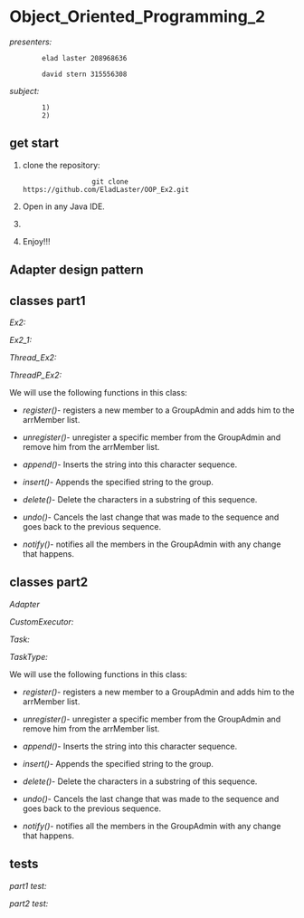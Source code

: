 # Object_Oriented_Programming_2

*presenters:*

            elad laster 208968636

            david stern 315556308
            
*subject:*
          
            1)
            2)
            
## get start 
1) clone the repository:

                        git clone https://github.com/EladLaster/OOP_Ex2.git   
                                               
2) Open in any Java IDE.
 
3) 

4) Enjoy!!!


## Adapter design pattern




## classes part1

*Ex2:*

*Ex2_1:*

*Thread_Ex2:*

*ThreadP_Ex2:*




We will use the following functions in this class:

- _register()_- registers a new member to a GroupAdmin and adds him to the arrMember list.

- _unregister()_- unregister a specific member from the GroupAdmin and remove him from the arrMember list.

- _append()_- Inserts the string into this character sequence.

- _insert()_- Appends the specified string to the group.

- _delete()_- Delete the characters in a substring of this sequence.

- _undo()_- Cancels the last change that was made to the sequence and goes back to the previous sequence.

- _notify()_- notifies all the members in the GroupAdmin with any change that happens.

## classes part2


*Adapter*

*CustomExecutor:*

*Task:*

*TaskType:*




We will use the following functions in this class:

- _register()_- registers a new member to a GroupAdmin and adds him to the arrMember list.

- _unregister()_- unregister a specific member from the GroupAdmin and remove him from the arrMember list.

- _append()_- Inserts the string into this character sequence.

- _insert()_- Appends the specified string to the group.

- _delete()_- Delete the characters in a substring of this sequence.

- _undo()_- Cancels the last change that was made to the sequence and goes back to the previous sequence.

- _notify()_- notifies all the members in the GroupAdmin with any change that happens.

## tests

*part1 test:*


*part2 test:*

